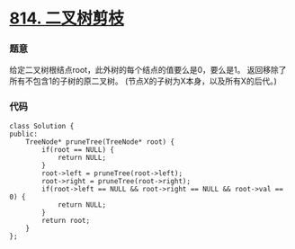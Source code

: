 # [814. 二叉树剪枝](https://leetcode-cn.com/problems/binary-tree-pruning/)

### 题意
给定二叉树根结点root，此外树的每个结点的值要么是0，要么是1。
返回移除了所有不包含1的子树的原二叉树。
(节点X的子树为X本身，以及所有X的后代。)

### 代码
```cgo
class Solution {
public:
    TreeNode* pruneTree(TreeNode* root) {
        if(root == NULL) {
            return NULL;
        }
        root->left = pruneTree(root->left);
        root->right = pruneTree(root->right);
        if(root->left == NULL && root->right == NULL && root->val == 0) {
            return NULL;
        }
        return root;
    }
};

```